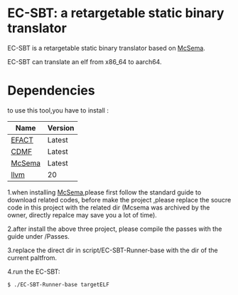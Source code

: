 # EC-SBT: a retargetable static binary translator

EC-SBT is a retargetable static binary translator based on [McSema](https://github.com/lifting-bits/mcsema).

EC-SBT can translate an elf from x86_64 to aarch64.


# Dependencies
to use this tool,you have to install :

| Name                                                       | Version |
| ---------------------------------------------------------- | ------- |
| [EFACT](https://github.com/solecnugit/EFACT)                                | Latest  |
| [CDMF](https://github.com/wuwen03/CMDF)                                | Latest   |
| [McSema](https://github.com/lifting-bits/mcsema)                            | Latest   |
| [llvm](https://github.com/llvm/llvm-project)                            | 20   |

1.when installing  [McSema](https://github.com/lifting-bits/mcsema),please first follow the standard guide to download related codes, before make the project ,please replace the soucre code in this project with the related dir (Mcsema was archived by the owner, directly repalce may save you a lot of time).

2.after install the above three project, please compile the passes with the guide under /Passes.
 
3.replace the direct dir in script/EC-SBT-Runner-base with the dir of the current paltfrom.

4.run the EC-SBT:
```bash
$ ./EC-SBT-Runner-base targetELF
```


